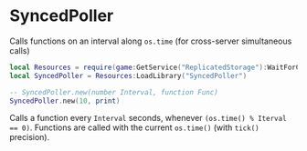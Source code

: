 # SyncedPoller
Calls functions on an interval along `os.time` (for cross-server simultaneous calls)

```lua
local Resources = require(game:GetService("ReplicatedStorage"):WaitForChild("Resources"))
local SyncedPoller = Resources:LoadLibrary("SyncedPoller")

-- SyncedPoller.new(number Interval, function Func)
SyncedPoller.new(10, print)
```

Calls a function every `Interval` seconds, whenever `(os.time() % Iterval == 0)`. Functions are called with the current `os.time()` (with `tick()` precision).

